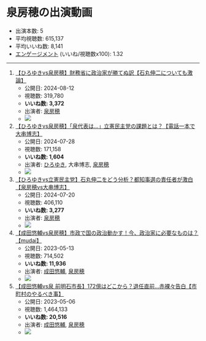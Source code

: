 # 泉房穂の出演動画

- 出演本数: 5
- 平均視聴数: 615,137
- 平均いいね数: 8,141
- [エンゲージメント](/rehacq_fan/engagement) (いいね/視聴数x100): 1.32


----

1.  [【ひろゆきvs泉房穂】財務省に政治家が勝てぬ訳【石丸伸二についても激論】](/rehacq_fan/ids/9458J_0AOB8 "wikilink")
    -   公開日: 2024-08-12
    -   視聴数: 319,780
    -   **いいね数: 3,372**
    -   出演者: [泉房穂](/rehacq_fan/people/泉房穂 "wikilink")
    - [![](https://img.youtube.com/vi/9458J_0AOB8/hqdefault.jpg)](https://www.youtube.com/watch?v=9458J_0AOB8)
1.  [【ひろゆきvs泉房穂】「泉代表は…」立憲民主党の課題とは？【電話一本で大串博志】](/rehacq_fan/ids/nPmeOleX-6g "wikilink")
    -   公開日: 2024-07-28
    -   視聴数: 171,158
    -   **いいね数: 1,604**
    -   出演者: [ひろゆき](/rehacq_fan/people/ひろゆき "wikilink"), 大串博志, [泉房穂](/rehacq_fan/people/泉房穂 "wikilink")
    - [![](https://img.youtube.com/vi/nPmeOleX-6g/hqdefault.jpg)](https://www.youtube.com/watch?v=nPmeOleX-6g)
1.  [【ひろゆきvs立憲民主党】石丸伸二をどう分析？都知事選の責任者が激白【泉房穂vs大串博志】](/rehacq_fan/ids/aH2KwXtn3kk "wikilink")
    -   公開日: 2024-07-20
    -   視聴数: 406,110
    -   **いいね数: 3,277**
    -   出演者: [泉房穂](/rehacq_fan/people/泉房穂 "wikilink")
    - [![](https://img.youtube.com/vi/aH2KwXtn3kk/hqdefault.jpg)](https://www.youtube.com/watch?v=aH2KwXtn3kk)
1.  [【成田悠輔vs泉房穂】市政で国の政治動かす！今、政治家に必要なものは？【mudai】](/rehacq_fan/ids/mQSzJZUVAio "wikilink")
    -   公開日: 2023-05-13
    -   視聴数: 714,502
    -   **いいね数: 11,936**
    -   出演者: [成田悠輔](/rehacq_fan/people/成田悠輔 "wikilink"), [泉房穂](/rehacq_fan/people/泉房穂 "wikilink")
    - [![](https://img.youtube.com/vi/mQSzJZUVAio/hqdefault.jpg)](https://www.youtube.com/watch?v=mQSzJZUVAio)
1.  [【成田悠輔vs泉 前明石市長】172億はどこから？退任直前…赤裸々告白【市町村のやるべき事】](/rehacq_fan/ids/WyDR8GuPC_k "wikilink")
    -   公開日: 2023-05-06
    -   視聴数: 1,464,133
    -   **いいね数: 20,516**
    -   出演者: [成田悠輔](/rehacq_fan/people/成田悠輔 "wikilink"), [泉房穂](/rehacq_fan/people/泉房穂 "wikilink")
    - [![](https://img.youtube.com/vi/WyDR8GuPC_k/hqdefault.jpg)](https://www.youtube.com/watch?v=WyDR8GuPC_k)
